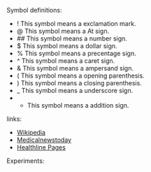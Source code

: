 Symbol definitions:
- ! This symbol means a exclamation mark.                               
- @ This symbol means a At sign.                              
- \#\# This symbol means a number sign.
- $ This symbol means a dollar sign.
- % This symbol means a precentage sign. 
- ^ This symbol means a caret sign. 
- & This symbol means a ampersand sign. 
- ( This symbol means a opening parenthesis.
- ) This symbol means a closing parenthesis.
- _ This symbol means a underscore sign. 
- + This symbol means a addition sign. 

links: 
- [Wikipedia](https://en.wikipedia.org/wiki/Apple)
- [Medicalnewstoday](https://www.healthline.com/nutrition/foods/bananas)
- [Healthline Pages](https://www.medicalnewstoday.com/articles/272782) 

Experiments:
